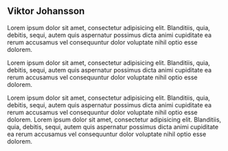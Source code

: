 ## Viktor Johansson

Lorem ipsum dolor sit amet, consectetur adipisicing elit. Blanditiis, quia, debitis, sequi, autem quis aspernatur possimus dicta animi cupiditate ea rerum accusamus vel consequuntur dolor voluptate nihil optio esse dolorem.

Lorem ipsum dolor sit amet, consectetur adipisicing elit. Blanditiis, quia, debitis, sequi, autem quis aspernatur possimus dicta animi cupiditate ea rerum accusamus vel consequuntur dolor voluptate nihil optio esse dolorem.

Lorem ipsum dolor sit amet, consectetur adipisicing elit. Blanditiis, quia, debitis, sequi, autem quis aspernatur possimus dicta animi cupiditate ea rerum accusamus vel consequuntur dolor voluptate nihil optio esse dolorem.
Lorem ipsum dolor sit amet, consectetur adipisicing elit. Blanditiis, quia, debitis, sequi, autem quis aspernatur possimus dicta animi cupiditate ea rerum accusamus vel consequuntur dolor voluptate nihil optio esse dolorem.
